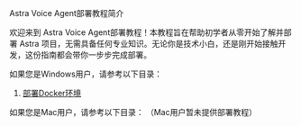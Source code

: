 Astra Voice Agent部署教程简介

欢迎来到 Astra Voice Agent部署教程！本教程旨在帮助初学者从零开始了解并部署 Astra 项目，无需具备任何专业知识。无论你是技术小白，还是刚开始接触开发，这份指南都会带你一步步完成部署。

如果您是Windows用户，请参考以下目录：

1. [部署Docker环境](/docs/EasyTurtorialsForBeginners/1DockerEnvironment-CN.md)



如果您是Mac用户，请参考以下目录：
（Mac用户暂未提供部署教程）